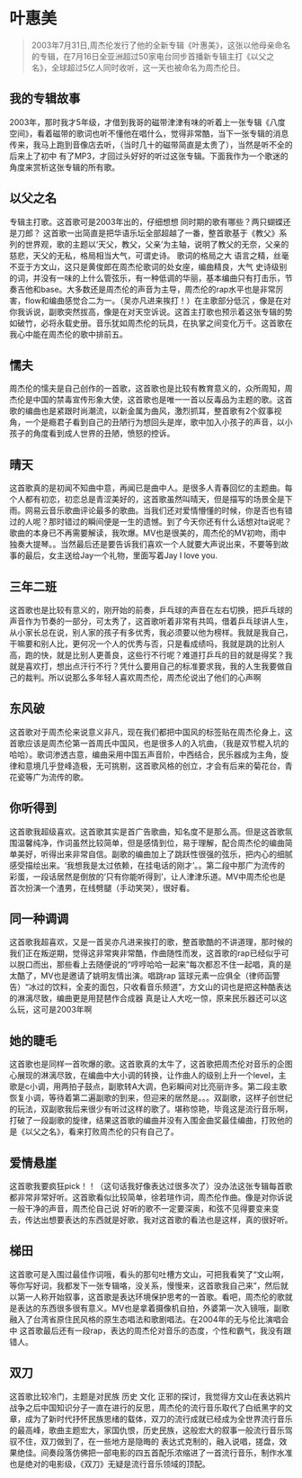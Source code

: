 # 叶惠美

>2003年7月31日,周杰伦发行了他的全新专辑《叶惠美》，这张以他母亲命名的专辑，在7月16日全亚洲超过50家电台同步首播新专辑主打《以父之名》，全球超过5亿人同时收听，这一天也被命名为周杰伦日。

## 我的专辑故事
2003年，那时我才5年级，才借到我哥的磁带津津有味的听着上一张专辑《八度空间》，看着磁带的歌词也听不懂他在唱什么，觉得非常酷，当下一张专辑的消息传来，我马上跑到音像店去听，（当时几十的磁带简直是太贵了），当然是听不全的 后来上了初中 有了MP3，才回过头好好的听过这张专辑。下面我作为一个歌迷的角度来赏析这张专辑的所有歌。

## 以父之名
专辑主打歌。这首歌可是2003年出的，仔细想想 同时期的歌有哪些？两只蝴蝶还是刀郎？ 这首歌一出简直是把华语乐坛全部超越了一番，整首歌基于《教父》系列的世界观，歌的主题以‘天父，教父，父亲’为主轴，说明了教父的无奈，父亲的慈悲，天父的无私，格局相当大气，可谓史诗。
歌词的格局之大 语言之精，丝毫不亚于方文山，这只是黄俊郎在周杰伦歌词的处女座，编曲精良，大气 史诗级别的词，并没有一味的上什么管弦乐，有一种低调的华丽，基本编曲只有打击乐，节奏吉他和base。大多数还是周杰伦的声音为主导，周杰伦的rap水平也是非常厉害，flow和编曲感觉合二为一。（吴亦凡进来挨打！）在主歌部分低沉 ，像是在对你我诉说，副歌突然拔高，像是在对天空诉说。这首主打歌也预示着这张专辑的势如破竹，必将永载史册。音乐犹如周杰伦的玩具，在执掌之间变化万千。这首歌在我心中能在周杰伦的歌中排前五。

## 懦夫
周杰伦的懦夫是自己创作的一首歌，这首歌也是比较有教育意义的，众所周知，周杰伦是中国的禁毒宣传形象大使，这首歌也是唯一一首以反毒品为主题的歌。这首歌的编曲也是紧跟时尚潮流，以新金属为曲风，激烈抓耳，整首歌有2个叙事视角，一个是瘾君子看到自己的丑陋行为想回头是岸，歌中加入小孩子的声音，以小孩子的角度看到成人世界的丑陋，愤怒的控诉。

## 晴天
这首歌真的是初闻不知曲中意，再闻已是曲中人。是很多人青春回忆的主题曲。每个人都有初恋，初恋总是青涩美好的，这首歌虽然叫晴天，但是描写的场景全是下雨。网易云音乐歌曲评论最多的歌曲。当我们还对爱情懵懂的时候，你是否也有错过的人呢？那时错过的瞬间便是一生的遗憾。到了今天你还有什么话想对ta说呢？歌曲的本身已不再需要解读，我吹爆。MV也是很美的，周杰伦的MV初吻，雨中独奏大提琴。。当然最后还是要告诉我们喜欢一个人就要大声说出来，不要等到故事的最后，女主送给Jay一个礼物，里面写着Jay I love you. 

## 三年二班
这首歌也是比较有意义的，刚开始的前奏，乒乓球的声音在左右切换，把乒乓球的声音作为节奏的一部分，可太秀了，这首歌听着非常有共鸣，借着乒乓球讲人生，从小家长总在说，别人家的孩子有多优秀，我必须要以他为榜样。我就是我自己，干嘛要和别人比，更何况一个人的优秀与否，只是看成绩吗，我就是跳的比别人高，跑的快，就是比别人更善良，这些行不行呢？难道打乒乓的目的就是得奖？我就是喜欢打，想出点汗行不行？凭什么要用自己的标准要求我，我的人生我要做自己的裁判。所以说那么多年轻人喜欢周杰伦，周杰伦说出了他们的心声啊

## 东风破
这首歌对于周杰伦来说意义非凡，现在我们都把中国风的标签贴在周杰伦身上，这首歌应该是周杰伦第一首周氏中国风，也是很多人的入坑曲，（我是双节棍入坑的哈哈）。歌词渗透古意，编曲采用中国五声音阶，中西结合，民乐器成为主角，旋律和意境几乎登峰造极，无可挑剔，这首歌风格的创立，才会有后来的菊花台，青花瓷等广为流传的歌。

## 你听得到
这首歌我超级喜欢。这首歌其实是首广告歌曲，知名度不是那么高。但是这首歌氛围温馨纯净，作词虽然比较简单，但是感情到位，易于理解，配合周杰伦的编曲简单美好，听得出来非常自信。副歌的编曲加上了跳跃性很强的弦乐，把内心的细腻感受描绘出来。‘我想我是太过依赖，在挂电话的刚才’。。第二段中那广为流传的彩蛋，一段话居然是倒放的‘只有你能听得到’，让人津津乐道。MV中周杰伦也是首次扮演一个渣男，在线劈腿（手动笑哭），很好看。

## 同一种调调
这首歌我超喜欢，又是一首吴亦凡进来挨打的歌，整首歌酷的不讲道理，那时候的我们正在叛逆期，觉得这非常爽非常酷，作曲随性而发，这首歌的rap已经似乎可以脱口而出，那些看上去随便说的“哼哼哈哈一起来”每次都忍不住一起唱，真的是太酷了，MV也是邀请了姚明友情出演。唱跳rap 篮球元素一应俱全（律师函警告）“冰过的饮料，全麦的面包，只收看音乐频道”，方文山的词也是把这种酷表达的淋漓尽致，编曲更是用琵琶作合成器 真是让人大吃一惊，原来民乐器还可以这么玩，这可是2003年啊

## 她的睫毛
这首歌也是同样一首吹爆的歌。这首歌真的太牛了，这首歌把周杰伦对音乐的企图心展现的淋漓尽致，在编曲中大小调的转换，让作曲人的级别上升一个level，主歌是c小调，用两拍子鼓点，副歌转A大调，色彩瞬间对比亮丽许多。第二段主歌恢复小调，等待着第二遍副歌的到来，但迎来的居然是。。。双副歌，这样子创世纪的玩法，双副歌我后来很少有听过这样的歌了。堪称惊艳，毕竟这是流行音乐啊，打破了一段副歌的旋律，结果这首歌的编曲并没有入围金曲奖最佳编曲，打败他的是《以父之名》，看来打败周杰伦的只有自己了。

## 爱情悬崖
这首歌我要疯狂pick！！（这句话我好像表达过很多次了）没办法这张专辑每首歌都非常非常好听。这首歌看似比较简单，徐若瑄作词，周杰伦作曲。像是对你诉说一般干净的声音，周杰伦自己说 好听的歌不一定要深奥，和弦不见得要变来变去，传达出想要表达的东西就是好歌，我对这首歌的看法也是这样，真的很好听。

## 梯田
这首歌可是入围过最佳作词哦，看头的那句吐槽方文山，可把我看笑了“文山啊，等你写好词，我都发下一张专辑咯，没关系，慢慢来，这首歌我自己来”，然后就以第一人称开始叙事，这首歌是表达环境保护思考的一首歌。看吧，周杰伦的歌就是表达的东西很多很有意义。MV也是拿着摄像机自拍，外婆第一次入镜哦，副歌融入了台湾省原住民风格的原生态唱法和歌剧唱法。在2004年的无与伦比演唱会中 这首歌最后还有一段rap，表达的周杰伦对音乐的态度，个性和霸气，我没有跟错人。

## 双刀
这首歌比较冷门，主题是对民族 历史 文化 正邪的探讨，我觉得方文山在表达鸦片战争之后中国知识分子一直在进行的反思，周杰伦的流行音乐取代了白纸黑字的文章，成为了新时代抒怀民族思绪的载体，双刀的流行成就已经成为全世界流行音乐的最高峰，歌曲主题宏大，家国仇恨，历史民族，这般宏大的叙事一般流行音乐驾驭不住，双刀做到了，在一些地方是隐晦的 表达式克制的，融入说唱，搓盘，效果绝佳。间奏段落仿佛把一部电影的四五首配乐浓缩进了一首流行音乐，制作水准也是绝对的电影级，《双刀》无疑是流行音乐领域的顶配。



